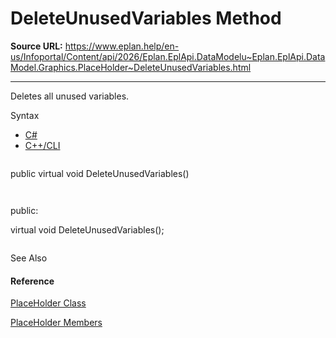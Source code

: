 # DeleteUnusedVariables Method

**Source URL:** https://www.eplan.help/en-us/Infoportal/Content/api/2026/Eplan.EplApi.DataModelu~Eplan.EplApi.DataModel.Graphics.PlaceHolder~DeleteUnusedVariables.html

---

Deletes all unused variables.

Syntax

- [C#](#i-syntax-CS)
- [C++/CLI](#i-syntax-CPP2005)

```
```
public virtual void DeleteUnusedVariables()
```
```

```
```
public:
virtual void DeleteUnusedVariables();
```
```



See Also

#### Reference

[PlaceHolder Class](Eplan.EplApi.DataModelu~Eplan.EplApi.DataModel.Graphics.PlaceHolder.html)
  
[PlaceHolder Members](Eplan.EplApi.DataModelu~Eplan.EplApi.DataModel.Graphics.PlaceHolder_members.html)